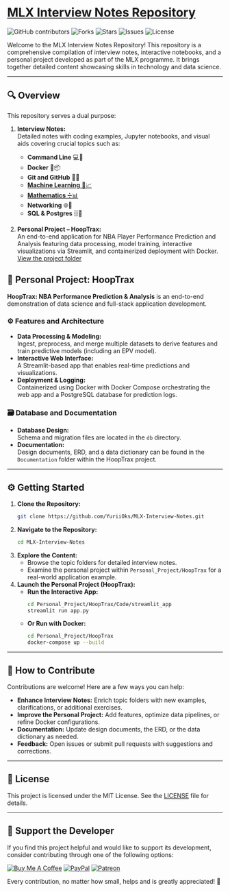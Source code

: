 # [MLX Interview Notes Repository](https://github.com/YuriiOks/MLX-Interview-Notes)

![GitHub contributors](https://img.shields.io/github/contributors/YuriiOks/MLX_Interview_Notes?style=for-the-badge)
![Forks](https://img.shields.io/github/forks/YuriiOks/MLX_Interview_Notes?style=for-the-badge)
![Stars](https://img.shields.io/github/stars/YuriiOks/MLX_Interview_Notes?style=for-the-badge)
![Issues](https://img.shields.io/github/issues/YuriiOks/MLX_Interview_Notes?style=for-the-badge)
![License](https://img.shields.io/github/license/YuriiOks/MLX_Interview_Notes?style=for-the-badge)

Welcome to the MLX Interview Notes Repository! This repository is a comprehensive compilation of interview notes, interactive notebooks, and a personal project developed as part of the MLX programme. It brings together detailed content showcasing skills in technology and data science.

---

## 🔍 Overview

This repository serves a dual purpose:
1. **Interview Notes:**  
   Detailed notes with coding examples, Jupyter notebooks, and visual aids covering crucial topics such as:
   - **Command Line** 💻📂 
   - **Docker** 🐋📦 
   - **Git and GitHub** 🌳🐙 
   - [**Machine Learning** 🤖📈](./Machine_Learning_🤖📈)
   - [**Mathematics** ➗📊](./Mathematics)
   - **Networking** 🌐🔗 
   - **SQL & Postgres** 🗄️🐘 

2. **Personal Project – HoopTrax:**  
   An end-to-end application for NBA Player Performance Prediction and Analysis featuring data processing, model training, interactive visualizations via Streamlit, and containerized deployment with Docker.
[View the project folder](https://github.com/YuriiOks/MLX_Interview_Notes/tree/main/Personal_Project/HoopTrax)


## 🚀 Personal Project: HoopTrax

**HoopTrax: NBA Performance Prediction & Analysis** is an end-to-end demonstration of data science and full-stack application development.


### ⚙️ Features and Architecture

- **Data Processing & Modeling:**  
  Ingest, preprocess, and merge multiple datasets to derive features and train predictive models (including an EPV model).
- **Interactive Web Interface:**  
  A Streamlit-based app that enables real-time predictions and visualizations.
- **Deployment & Logging:**  
  Containerized using Docker with Docker Compose orchestrating the web app and a PostgreSQL database for prediction logs.

### 🗃 Database and Documentation

- **Database Design:**  
  Schema and migration files are located in the `db` directory.
- **Documentation:**  
  Design documents, ERD, and a data dictionary can be found in the `Documentation` folder within the HoopTrax project.

---

## ⚙️ Getting Started

1. **Clone the Repository:**
   ```bash
   git clone https://github.com/YuriiOks/MLX-Interview-Notes.git
   ```
2. **Navigate to the Repository:**
   ```bash
   cd MLX-Interview-Notes
   ```
3. **Explore the Content:**
   - Browse the topic folders for detailed interview notes.
   - Examine the personal project within `Personal_Project/HoopTrax` for a real-world application example.
4. **Launch the Personal Project (HoopTrax):**
   - **Run the Interactive App:**
     ```bash
     cd Personal_Project/HoopTrax/Code/streamlit_app
     streamlit run app.py
     ```
   - **Or Run with Docker:**
     ```bash
     cd Personal_Project/HoopTrax
     docker-compose up --build
     ```

---

## 🤝 How to Contribute

Contributions are welcome! Here are a few ways you can help:
- **Enhance Interview Notes:** Enrich topic folders with new examples, clarifications, or additional exercises.
- **Improve the Personal Project:** Add features, optimize data pipelines, or refine Docker configurations.
- **Documentation:** Update design documents, the ERD, or the data dictionary as needed.
- **Feedback:** Open issues or submit pull requests with suggestions and corrections.

---

## 📜 License

This project is licensed under the MIT License. See the [LICENSE](LICENSE) file for details.

---

## 💖 Support the Developer

If you find this project helpful and would like to support its development, consider contributing through one of the following options:

[![Buy Me A Coffee](https://img.shields.io/badge/-Buy%20Me%20a%20Coffee-orange?style=for-the-badge&logo=buy-me-a-coffee)](https://www.buymeacoffee.com/yuriodev)
[![PayPal](https://img.shields.io/badge/Donate-PayPal-blue?style=for-the-badge&logo=paypal)](https://paypal.me/yuriodev)
[![Patreon](https://img.shields.io/badge/Support-Patreon-red?style=for-the-badge&logo=patreon)](https://www.patreon.com/YuriODev)

Every contribution, no matter how small, helps and is greatly appreciated! 🙏
